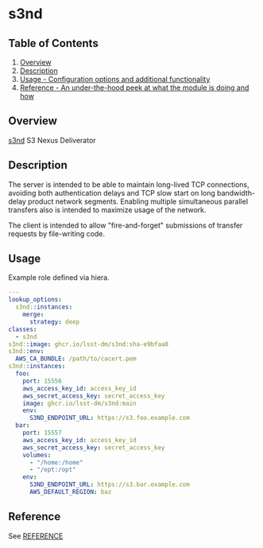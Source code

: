 # s3nd

## Table of Contents

1. [Overview](#overview)
1. [Description](#description)
1. [Usage - Configuration options and additional functionality](#usage)
1. [Reference - An under-the-hood peek at what the module is doing and how](#reference)

## Overview

[s3nd](https://github.com/lsst-dm/s3nd/) S3 Nexus Deliverator

## Description

The server is intended to be able to maintain long-lived TCP connections, avoiding both authentication delays and TCP slow start on long bandwidth-delay product network segments.
Enabling multiple simultaneous parallel transfers also is intended to maximize usage of the network.

The client is intended to allow "fire-and-forget" submissions of transfer requests by file-writing code.

## Usage

Example role defined via hiera.

```yaml
---
lookup_options:
  s3nd::instances:
    merge:
      strategy: deep
classes:
  - s3nd
s3nd::image: ghcr.io/lsst-dm/s3nd:sha-e9bfaa0
s3nd::env:
  AWS_CA_BUNDLE: /path/to/cacert.pem
s3nd::instances:
  foo:
    port: 15556
    aws_access_key_id: access_key_id
    aws_secret_access_key: secret_access_key
    image: ghcr.io/lsst-dm/s3nd:main
    env:
      S3ND_ENDPOINT_URL: https://s3.foo.example.com
  bar:
    port: 15557
    aws_access_key_id: access_key_id
    aws_secret_access_key: secret_access_key
    volumes:
      - "/home:/home"
      - "/opt:/opt"
    env:
      S3ND_ENDPOINT_URL: https://s3.bar.example.com
      AWS_DEFAULT_REGION: baz
```

## Reference

See [REFERENCE](REFERENCE.md)
